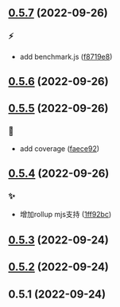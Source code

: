 ## [0.5.7](https://github.com/kongnet/openrarity/compare/v0.5.6...v0.5.7) (2022-09-26)


### :zap:

* add benchmark.js ([f8719e8](https://github.com/kongnet/openrarity/commit/f8719e8ba4af7cc1f5e944deec02845f58de0149))



## [0.5.6](https://github.com/kongnet/openrarity/compare/v0.5.5...v0.5.6) (2022-09-26)




## [0.5.5](https://github.com/kongnet/openrarity/compare/v0.5.4...v0.5.5) (2022-09-26)


### :memo:

* add  coverage ([faece92](https://github.com/kongnet/openrarity/commit/faece925b814d1edd845a4e4d3bcf68c7970683f))



## [0.5.4](https://github.com/kongnet/openrarity/compare/v0.5.3...v0.5.4) (2022-09-26)


### :sparkles:

* 增加rollup mjs支持 ([1ff92bc](https://github.com/kongnet/openrarity/commit/1ff92bc99e15d1d82e561dc4ec39c4c1e1905d36))



## [0.5.3](https://github.com/kongnet/openrarity/compare/v0.5.2...v0.5.3) (2022-09-24)




## [0.5.2](https://github.com/kongnet/openrarity/compare/v0.5.1...v0.5.2) (2022-09-24)




## 0.5.1 (2022-09-24)




